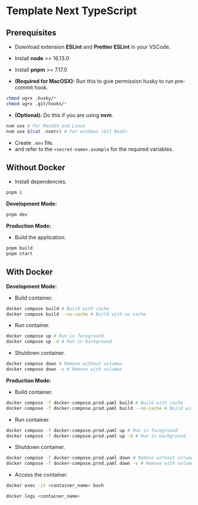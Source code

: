 # Template Next TypeScript

## Prerequisites

- Download extension **ESLint** and **Prettier ESLint** in your VSCode.
- Install **node** >= 16.13.0
- Install **pnpm** >= 7.17.0

- **(Required for MacOSX):** Run this to give permission husky to run pre-commit hook.

```bash
chmod ug+x .husky/*
chmod ug+x .git/hooks/*
```

- **(Optional):** Do this if you are using **nvm**.

```bash
nvm use # For MacOSX and Linux
nvm use $(cat .nvmrc) # For windows (Git Bash)
```

- Create `.env` file.
- and refer to the `<secret-name>.example` for the required variables.

## Without Docker

- Install dependencies.

```bash
pnpm i
```

**Development Mode:**

```bash
pnpm dev
```

**Production Mode:**

- Build the application.

```bash
pnpm build
pnpm start
```

## With Docker

**Development Mode:**

- Build container.

```bash
docker compose build # Build with cache
docker compose build --no-cache # Build with no cache
```

- Run container.

```bash
docker compose up # Run in foreground
docker compose up -d # Run in background
```

- Shutdown container.

```bash
docker compose down # Remove without volumes
docker compose down -v # Remove with volumes
```

**Production Mode:**

- Build container.

```bash
docker compose -f docker-compose.prod.yaml build # Build with cache
docker compose -f docker-compose.prod.yaml build --no-cache # Build with no cache
```

- Run container.

```bash
docker compose -f docker-compose.prod.yaml up # Run in foreground
docker compose -f docker-compose.prod.yaml up -d # Run in background
```

- Shutdown container.

```bash
docker compose -f docker-compose.prod.yaml down # Remove without volumes
docker compose -f docker-compose.prod.yaml down -v # Remove with volumes
```

- Access the container.

```bash
docker exec -it <container_name> bash
```

```bash
docker logs <container_name>
```
